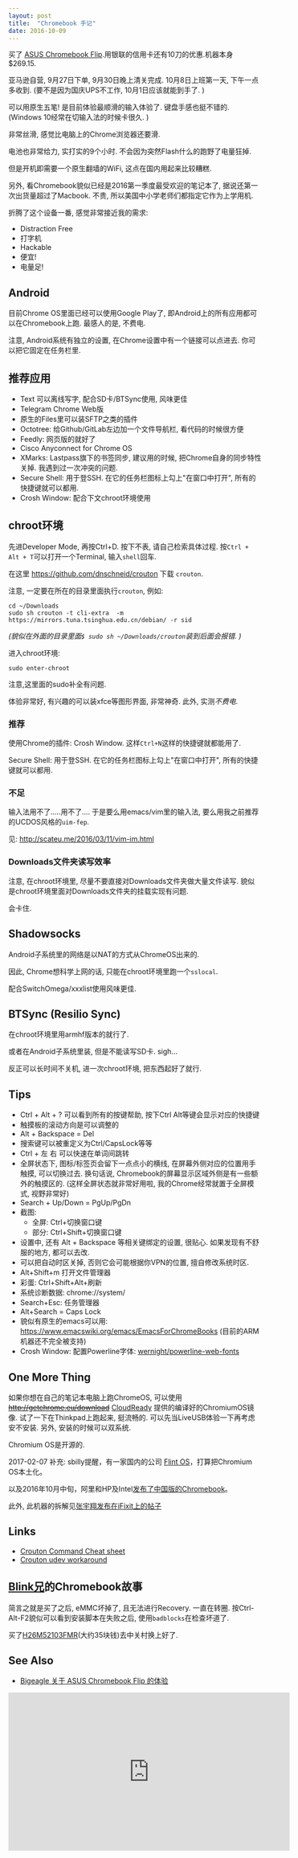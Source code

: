 ```yaml
---
layout: post
title:  "Chromebook 手记"
date: 2016-10-09
---
```


买了 [ASUS Chromebook Flip](https://www.amazon.com/Chromebook-10-1-Inch-Convertible-Touchscreen-Rockchip/dp/B00ZS4HK0Q/ref=sr_1_1?s=pc&ie=UTF8&qid=1474962276&sr=1-1&keywords=chromebook+flip).用银联的信用卡还有10刀的优惠.机器本身 \$269.15.

亚马逊自营, 9月27日下单, 9月30日晚上清关完成. 10月8日上班第一天, 下午一点多收到. (要不是因为国庆UPS不工作, 10月1日应该就能到手了. )


可以用原生五笔! 是目前体验最顺滑的输入体验了. 键盘手感也挺不错的. (Windows 10经常在切输入法的时候卡很久. )


非常丝滑, 感觉比电脑上的Chrome浏览器还要滑. 

电池也非常给力, 实打实的9个小时. 不会因为突然Flash什么的跑野了电量狂掉. 

但是开机即需要一个原生翻墙的WiFi, 这点在国内用起来比较糟糕. 

另外, 看Chromebook貌似已经是2016第一季度最受欢迎的笔记本了, 据说还第一次出货量超过了Macbook. 
不贵, 所以美国中小学老师们都指定它作为上学用机. 

折腾了这个设备一番, 感觉非常接近我的需求:

 - Distraction Free
 - 打字机
 - Hackable
 - 便宜! 
 - 电量足! 

## Android

目前Chrome OS里面已经可以使用Google Play了, 即Android上的所有应用都可以在Chromebook上跑. 最感人的是, 不费电. 

注意, Android系统有独立的设置, 在Chrome设置中有一个链接可以点进去. 你可以把它固定在任务栏里. 

## 推荐应用

 - Text 可以离线写字, 配合SD卡/BTSync使用, 风味更佳
 - Telegram Chrome Web版
 - 原生的Files里可以装SFTP之类的插件
 - Octotree: 给Github/GitLab左边加一个文件导航栏, 看代码的时候很方便
 - Feedly: 网页版的就好了
 - Cisco Anyconnect for Chrome OS
 - XMarks: Lastpass旗下的书签同步, 建议用的时候, 把Chrome自身的同步特性关掉. 我遇到过一次冲突的问题. 
 - Secure Shell: 用于登SSH. 在它的任务栏图标上勾上"在窗口中打开", 所有的快捷键就可以都用. 
 - Crosh Window: 配合下文chroot环境使用

## chroot环境

先进Developer Mode, 再按Ctrl+D. 按下不表, 请自己检索具体过程. 按`Ctrl + Alt + T`可以打开一个Terminal, 输入`shell`回车. 


在这里 <https://github.com/dnschneid/crouton> 下载 `crouton`. 

注意, 一定要在所在的目录里面执行`crouton`, 例如:

    cd ~/Downloads
    sudo sh crouton -t cli-extra  -m https://mirrors.tuna.tsinghua.edu.cn/debian/ -r sid  

*(貌似在外面的目录里面`$ sudo sh ~/Downloads/crouton`装到后面会报错. )*

进入chroot环境:

    sudo enter-chroot


注意,这里面的sudo补全有问题.

体验非常好, 有兴趣的可以装xfce等图形界面, 非常神奇. 此外, 实测*不费电*. 


### 推荐 

使用Chrome的插件: Crosh Window. 这样`Ctrl+N`这样的快捷键就都能用了. 

Secure Shell: 用于登SSH. 在它的任务栏图标上勾上"在窗口中打开", 所有的快捷键就可以都用. 

### 不足

输入法用不了.....用不了.... 于是要么用emacs/vim里的输入法, 要么用我之前推荐的UCDOS风格的`uim-fep`. 

见: <http://scateu.me/2016/03/11/vim-im.html>


### Downloads文件夹读写效率

注意, 在chroot环境里, 尽量不要直接对Downloads文件夹做大量文件读写. 貌似是chroot环境里面对Downloads文件夹的挂载实现有问题. 

会卡住. 

## Shadowsocks

Android子系统里的网络是以NAT的方式从ChromeOS出来的. 

因此, Chrome想科学上网的话, 只能在chroot环境里跑一个`sslocal`. 

配合SwitchOmega/xxxlist使用风味更佳. 

## BTSync (Resilio Sync)

在chroot环境里用armhf版本的就行了. 

或者在Android子系统里装, 但是不能读写SD卡. sigh...

反正可以长时间不关机, 进一次chroot环境, 把东西起好了就行. 

## Tips

 - Ctrl + Alt + ? 可以看到所有的按键帮助, 按下Ctrl Alt等键会显示对应的快捷键
 - 触摸板的滚动方向是可以调整的
 - Alt + Backspace  = Del
 - 搜索键可以被重定义为Ctrl/CapsLock等等
 - Ctrl + 左 右 可以快速在单词间跳转 
 - 全屏状态下, 图标/标签页会留下一点点小的横线, 在屏幕外侧对应的位置用手触摸, 可以切换过去. 换句话说, Chromebook的屏幕显示区域外侧是有一些额外的触摸区的. (这样全屏状态就非常好用啦, 我的Chrome经常就置于全屏模式, 视野非常好)
 - Search + Up/Down = PgUp/PgDn
 - 截图: 
   - 全屏: Ctrl+切换窗口键
   - 部分: Ctrl+Shift+切换窗口键
 - 设置中, 还有 Alt + Backspace 等相关键绑定的设置, 很贴心. 如果发现有不舒服的地方, 都可以去改. 
 - 可以把自动时区关掉, 否则它会可能根据你VPN的位置, 擅自修改系统时区. 
 - Alt+Shift+m 打开文件管理器
 - 彩蛋: Ctrl+Shift+Alt+刷新 
 - 系统诊断数据: chrome://system/
 - Search+Esc: 任务管理器
 - Alt+Search = Caps Lock
 - 貌似有原生的emacs可以用: <https://www.emacswiki.org/emacs/EmacsForChromeBooks> (目前的ARM机器还不完全被支持)
 - Crosh Window: 配置Powerline字体: [wernight/powerline-web-fonts](https://github.com/wernight/powerline-web-fonts)


## One More Thing

如果你想在自己的笔记本电脑上跑ChromeOS, 可以使用~~<http://getchrome.eu/download>~~ [CloudReady](https://www.neverware.com/freedownload/) 提供的编译好的ChromiumOS镜像. 试了一下在Thinkpad上跑起来, 挺流畅的. 可以先当LiveUSB体验一下再考虑安不安装. 另外, 安装的时候可以双系统. 

Chromium OS是开源的. 

2017-02-07 补充: sbilly提醒，有一家国内的公司 [Flint OS](http://techcrunch.cn/2017/02/06/flint-os/)，打算把Chromium OS本土化。

以及2016年10月中旬，阿里和HP及Intel[发布了中国版的Chromebook](http://www.ifanr.com/731268)。

此外, 此机器的拆解见[张宇翔发布在iFixit上的帖子](https://www.ifixit.com/Teardown/Asus+Chromebook+Flip+C100P+Teardown/72454)


## Links

 - [Crouton Command Cheat sheet](https://github.com/dnschneid/crouton/wiki/Crouton-Command-Cheat-Sheet)
 - [Crouton udev workaround](https://github.com/dnschneid/crouton/wiki/udev:-manage-inserted-devices)

## [Blink兄](https://blog.blink.moe/)的Chromebook故事

简言之就是买了之后, eMMC坏掉了, 且无法进行Recovery. 一直在转圈. 按Ctrl-Alt-F2貌似可以看到安装脚本在失败之后, 使用`badblocks`在检查坏道了. 

买了[H26M52103FMR](https://item.taobao.com/item.htm?ut_sk=1.WAionKv8eSQDAI%2BwbiJNt3KW_21380790_1479807598643.Copy.1&id=45849929512&sourceType=item&price=35-85&suid=59CBBBF7-DDB7-4FD0-9FC2-F78037047B9E&un=d49adc12bab59d5fc8173a2742a8d707&share_crt_v=1&cpp=1&shareurl=true&spm=a313p.22.1eg.16658551388&short_name=h.YFlnQX&cv=AAbEPRDo&sm=a6f2bd&app=chrome)(大约35块钱)去中关村换上好了. 


## See Also

 - [Bigeagle 关于 ASUS Chromebook Flip 的体验](https://bigeagle.me/2017/02/ASUS-chromebook-flip/)
<iframe width="560" height="315" src="https://www.youtube.com/embed/K_dd7yINXCE" frameborder="0" allowfullscreen></iframe>

